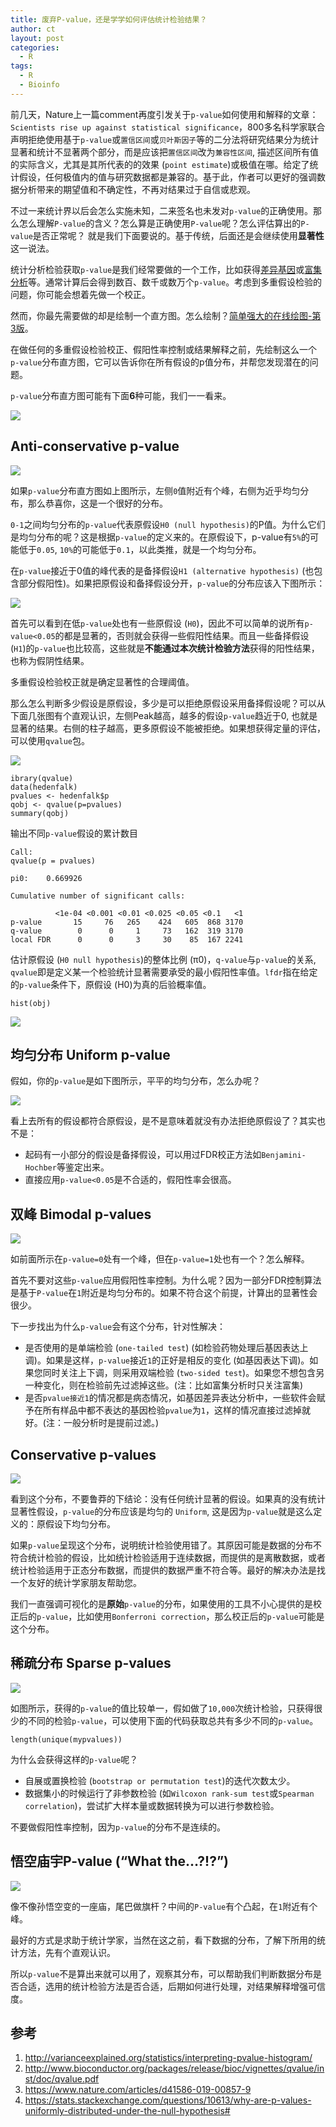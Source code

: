 ```yaml
---
title: 废弃P-value，还是学学如何评估统计检验结果？
author: ct
layout: post
categories:
  - R
tags:
  - R
  - Bioinfo
---
```


前几天，Nature上一篇comment再度引发关于`p-value`如何使用和解释的文章：`Scientists rise up against statistical significance`，800多名科学家联合声明拒绝使用基于`p-value`或`置信区间`或`贝叶斯因子`等的二分法将研究结果分为统计显著和统计不显著两个部分，而是应该把`置信区间`改为`兼容性区间`, 描述区间所有值的实际含义，尤其是其所代表的的效果 (`point estimate`)或极值在哪。给定了统计假设，任何极值内的值与研究数据都是兼容的。基于此，作者可以更好的强调数据分析带来的期望值和不确定性，不再对结果过于自信或悲观。

不过一来统计界以后会怎么实施未知，二来签名也未发对`p-value`的正确使用。那么怎么理解`P-value`的含义？怎么算是正确使用`P-value`呢？怎么评估算出的`P-value`是否正常呢？ 就是我们下面要说的。基于传统，后面还是会继续使用**显著性**这一说法。


统计分析检验获取`p-value`是我们经常要做的一个工作，比如获得[差异基因](https://mp.weixin.qq.com/s/Vmhx_TGxNkQzkekf93Xl4w)或[富集分析](https://mp.weixin.qq.com/s/GidnT_ivj3o3asn3327JpQ)等。通常计算后会得到数百、数千或数万个`p-value`。考虑到多重假设检验的问题，你可能会想着先做一个校正。

然而，你最先需要做的却是绘制一个直方图。怎么绘制？[简单强大的在线绘图-第3版](https://mp.weixin.qq.com/s/MnM_MyosBdEvKV0W018KeA)。

在做任何的多重假设检验校正、假阳性率控制或结果解释之前，先绘制这么一个`p-value`分布直方图，它可以告诉你在所有假设的p值分布，并帮您发现潜在的问题。

`p-value`分布直方图可能有下面**6**种可能，我们一一看来。

![](http://varianceexplained.org/figs/2014-12-15-interpreting-pvalue-histogram/plot_melted-1.png)

## Anti-conservative p-value

![](http://varianceexplained.org/figs/2014-12-15-interpreting-pvalue-histogram/reg_pvalues-1.png)

如果`p-value`分布直方图如上图所示，左侧`0`值附近有个峰，右侧为近乎均匀分布，那么恭喜你，这是一个很好的分布。

`0-1`之间均匀分布的`p-value`代表原假设`H0 (null hypothesis)`的P值。为什么它们是均匀分布的呢？这是根据`p-value`的定义来的。在原假设下，p-value有`5%`的可能低于`0.05`, `10%`的可能低于`0.1`，以此类推，就是一个均匀分布。

在`p-value`接近于0值的峰代表的是备择假设`H1 (alternative hypothesis)` (也包含部分假阳性)。如果把原假设和备择假设分开，`p-value`的分布应该入下图所示：

![](http://varianceexplained.org/figs/2014-12-15-interpreting-pvalue-histogram/unnamed-chunk-2-1.png)

首先可以看到在低`p-value`处也有一些原假设 (`H0`)，因此不可以简单的说所有`p-value<0.05`的都是显著的，否则就会获得一些假阳性结果。而且一些备择假设 (`H1`)的`p-value`也比较高，这些就是**不能通过本次统计检验方法**获得的阳性结果，也称为假阴性结果。

多重假设检验校正就是确定显著性的合理阈值。

那么怎么判断多少假设是原假设，多少是可以拒绝原假设采用备择假设呢？可以从下面几张图有个直观认识，左侧Peak越高，越多的假设`p-value`趋近于0, 也就是显著的结果。右侧的柱子越高，更多原假设不能被拒绝。如果想获得定量的评估，可以使用`qvalue`包。

![](http://varianceexplained.org/figs/2014-12-15-interpreting-pvalue-histogram/various_pvalue_distributions-1.png)

```
ibrary(qvalue)
data(hedenfalk)
pvalues <- hedenfalk$p
qobj <- qvalue(p=pvalues)
summary(qobj)
```

输出不同`p-value`假设的累计数目

```
Call:
qvalue(p = pvalues)

pi0:	0.669926	

Cumulative number of significant calls:

          <1e-04 <0.001 <0.01 <0.025 <0.05 <0.1   <1
p-value       15     76   265    424   605  868 3170
q-value        0      0     1     73   162  319 3170
local FDR      0      0     3     30    85  167 2241
```

估计原假设 (`H0 null hypothesis`)的整体比例 (π0)，`q-value`与`p-value`的关系, `qvalue`即是定义某一个检验统计显著需要承受的最小假阳性率值。`lfdr`指在给定的`p-value`条件下，原假设 (H0)为真的后验概率值。

```
hist(obj)
```

![](http://www.ehbio.com/ehbio_resource/qvalue_hist.png)

## 均匀分布 Uniform p-value

假如，你的`p-value`是如下图所示，平平的均匀分布，怎么办呢？

![](http://varianceexplained.org/figs/2014-12-15-interpreting-pvalue-histogram/null_pvalues-1.png)

看上去所有的假设都符合原假设，是不是意味着就没有办法拒绝原假设了？其实也不是：

* 起码有一小部分的假设是备择假设，可以用过FDR校正方法如`Benjamini-Hochber`等鉴定出来。
* 直接应用`p-value<0.05`是不合适的，假阳性率会很高。

## 双峰 Bimodal p-values

![](http://varianceexplained.org/figs/2014-12-15-interpreting-pvalue-histogram/bimodal_pvalues-1.png)

如前面所示在`p-value=0`处有一个峰，但在`p-value=1`处也有一个？怎么解释。

首先不要对这些`p-value`应用假阳性率控制。为什么呢？因为一部分FDR控制算法是基于`P-value`在`1`附近是均匀分布的。如果不符合这个前提，计算出的显著性会很少。

下一步找出为什么`p-value`会有这个分布，针对性解决：

* 是否使用的是单端检验 (`one-tailed test`) (如检验药物处理后基因表达上调)。如果是这样，`p-value`接近`1`的正好是相反的变化 (如基因表达下调)。如果您同时关注上下调，则采用双端检验 (`two-sided test`)。如果您不想包含另一种变化，则在检验前先过滤掉这些。(注：比如富集分析时只关注富集)
* 是否`pvalue接近1`的情况都是病态情况，如基因差异表达分析中，一些软件会赋予在所有样品中都不表达的基因检验`pvalue`为`1`，这样的情况直接过滤掉就好。(注：一般分析时是提前过滤。)

## Conservative p-values

![](http://varianceexplained.org/figs/2014-12-15-interpreting-pvalue-histogram/conservative_pvalues-1.png)

看到这个分布，不要鲁莽的下结论：没有任何统计显著的假设。如果真的没有统计显著性假设，`p-value`的分布应该是均匀的 `Uniform`, 这是因为`p-value`就是这么定义的：原假设下均匀分布。

如果`p-value`呈现这个分布，说明统计检验使用错了。其原因可能是数据的分布不符合统计检验的假设，比如统计检验适用于连续数据，而提供的是离散数据，或者统计检验适用于正态分布数据，而提供的数据严重不符合等。最好的解决办法是找一个友好的统计学家朋友帮助您。

我们一直强调可视化的是**原始**`p-value`的分布，如果使用的工具不小心提供的是校正后的`p-value`，比如使用`Bonferroni correction`，那么校正后的`p-value`可能是这个分布。

## 稀疏分布 Sparse p-values

![](http://varianceexplained.org/figs/2014-12-15-interpreting-pvalue-histogram/sparse_pvalues-1.png)

如图所示，获得的`p-value`的值比较单一，假如做了`10,000`次统计检验，只获得很少的不同的检验`p-value`，可以使用下面的代码获取总共有多少不同的`p-value`。

```
length(unique(mypvalues))
```

为什么会获得这样的`p-value`呢？

* 自展或置换检验 (`bootstrap or permutation test`)的迭代次数太少。
* 数据集小的时候运行了非参数检验 (如`Wilcoxon rank-sum test`或`Spearman correlation`)，尝试扩大样本量或数据转换为可以进行参数检验。

不要做假阳性率控制，因为`p-value`的分布不是连续的。

## 悟空庙宇P-value (“What the…?!?”)

![](http://varianceexplained.org/figs/2014-12-15-interpreting-pvalue-histogram/weird_pvalues-1.png)

像不像孙悟空变的一座庙，尾巴做旗杆？中间的`P-value`有个凸起，在`1`附近有个峰。

最好的方式是求助于统计学家，当然在这之前，看下数据的分布，了解下所用的统计方法，先有个直观认识。

所以`p-value`不是算出来就可以用了，观察其分布，可以帮助我们判断数据分布是否合适，选用的统计检验方法是否合适，后期如何进行处理，对结果解释增强可信度。

## 参考

1. <http://varianceexplained.org/statistics/interpreting-pvalue-histogram/>
2. <http://www.bioconductor.org/packages/release/bioc/vignettes/qvalue/inst/doc/qvalue.pdf>
3. <https://www.nature.com/articles/d41586-019-00857-9>
4. <https://stats.stackexchange.com/questions/10613/why-are-p-values-uniformly-distributed-under-the-null-hypothesis#>




























